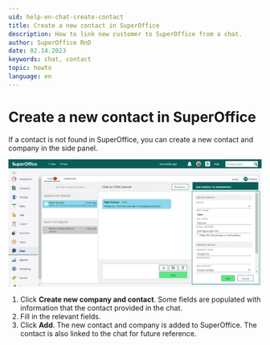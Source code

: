 ```yaml
---
uid: help-en-chat-create-contact
title: Create a new contact in SuperOffice
description: How to link new customer to SuperOffice from a chat.
author: SuperOffice RnD
date: 02.14.2023
keywords: chat, contact
topic: howto
language: en
---
```


# Create a new contact in SuperOffice

If a contact is not found in SuperOffice, you can create a new contact and company in the side panel.

![You can add a new contact to SuperOffice CRM through the side panel -screenshot][img1]

1. Click **Create new company and contact**. Some fields are populated with information that the contact provided in the chat.
2. Fill in the relevant fields.
3. Click **Add**. The new contact and company is added to SuperOffice. The contact is also linked to the chat for future reference.

<!-- Referenced links -->

<!-- Referenced images -->
[img1]: ../../../media/loc/en/chat/chat-add-new-to-contact.png
